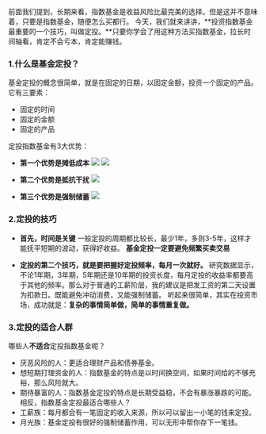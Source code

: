 前面我们提到，长期来看，指数基金是收益风险比最完美的选择。但是这并不意味着，只要是指数基金，随便怎么买都行。
今天，我们就来讲讲，**投资指数基金最重要的一个技巧，叫做定投。**只要你学会了用这种方法买指数基金，拉长时间轴看，肯定不会亏本，肯定能赚钱。
### 1.什么是基金定投？
基金定投的概念很简单，就是在固定的日期，以固定金额，投资一个固定的产品。
它有三要素：
- 固定的时间
- 固定的金额
- 固定的产品

定投指数基金有3大优势：
- **第一个优势是摊低成本**
![](https://upload-images.jianshu.io/upload_images/10473487-0e4e164d249bb347.png?imageMogr2/auto-orient/strip%7CimageView2/2/w/1240)
![](https://upload-images.jianshu.io/upload_images/10473487-fd6b1e4d51f1a306.png?imageMogr2/auto-orient/strip%7CimageView2/2/w/1240)

- **第二个优势是抵抗干扰**
![](https://upload-images.jianshu.io/upload_images/10473487-d404d6d4925d0866.png?imageMogr2/auto-orient/strip%7CimageView2/2/w/1240)
- **第三个优势是强制储蓄**
![](https://upload-images.jianshu.io/upload_images/10473487-9a32c032bdd85ac8.png?imageMogr2/auto-orient/strip%7CimageView2/2/w/1240)
### 2.定投的技巧
- **首先，时间是关键**
一般定投的周期都比较长，最少1年，多则3-5年，这样才能抚平短期的波动，获得好收益。
**基金定投一定要避免频繁买卖交易**

- **定投的第二个技巧，就是要把握好定投频率，每月一次就好。**
研究数据显示，不论1年期，3年期，5年期还是10年期的投资长度，每月定投的收益率都要高于其他的频率。那么对于普通的工薪阶层，我的建议是把发工资的第二天设置为扣款日。既能避免冲动消费，又能强制储蓄。
听起来很简单，其实在投资市场，成功就是：**复杂的事情简单做，简单的事情重复做。**
### 3.定投的适合人群
哪些人**不适合**定投指数基金呢？
- 厌恶风险的人：更适合理财产品和债券基金。
- 想短期打理资金的人：指数基金的特点是以时间换空间，如果时间给的不够充裕，那么风险就大。
- 期待暴富的人：指数基金定投的特点是长期受益稳，不会有暴涨暴跌的可能。
相反，指数基金定投最适合哪些人？
- 工薪族：每月都会有一笔固定的收入来源，所以可以留出一小笔的钱来定投。
- 月光族：基金定投有很好的强制储蓄作用，可以无形中帮你存下一笔钱。

